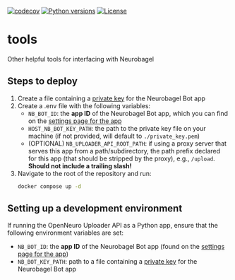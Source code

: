 [![codecov](https://codecov.io/gh/neurobagel/tools/graph/badge.svg?token=3E2e6vNiih)](https://codecov.io/gh/neurobagel/tools)
[![Python versions](https://img.shields.io/badge/python-3.10-4682B4?style=flat)](https://www.python.org)
[![License](https://img.shields.io/github/license/neurobagel/tools?color=CD5C5C&style=flat)](LICENSE)

# tools
Other helpful tools for interfacing with Neurobagel

## Steps to deploy
1. Create a file containing a [private key](https://docs.github.com/en/apps/creating-github-apps/authenticating-with-a-github-app/managing-private-keys-for-github-apps) for the Neurobagel Bot app
2. Create a .env file with the following variables:
    - `NB_BOT_ID`: the **app ID** of the Neurobagel Bot app, which you can find on the [settings page for the app](https://docs.github.com/en/apps/maintaining-github-apps/modifying-a-github-app-registration#navigating-to-your-github-app-settings)
    - `HOST_NB_BOT_KEY_PATH`: the path to the private key file on your machine (if not provided, will default to `./private_key.pem`)
    - (OPTIONAL) `NB_UPLOADER_API_ROOT_PATH`: if using a proxy server that serves this app from a path/subdirectory, the path prefix declared for this app (that should be stripped by the proxy), e.g., `/upload`. 
    **Should not include a trailing slash!** 
3. Navigate to the root of the repository and run:
    ```bash
    docker compose up -d
    ```

## Setting up a development environment
If running the OpenNeuro Uploader API as a Python app, ensure that the following environment variables are set:
- `NB_BOT_ID`: the **app ID** of the Neurobagel Bot app (found on the [settings page for the app](https://docs.github.com/en/apps/maintaining-github-apps/modifying-a-github-app-registration#navigating-to-your-github-app-settings))
- `NB_BOT_KEY_PATH`: path to a file containing a [private key](https://docs.github.com/en/apps/creating-github-apps/authenticating-with-a-github-app/managing-private-keys-for-github-apps) for the Neurobagel Bot app
